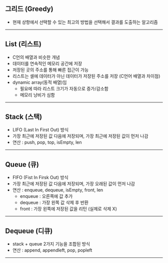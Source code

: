 ## 그리드 (Greedy)

- 현재 상항에서 선택할 수 있는 최고의 방법을 선택해서 결과를 도출하는 알고리즘

---



## List (리스트)

- C언의 배열과 비슷한 개념
- 데이터를 연속적인 메모리 공간에 저장
- 저장된 곳의 주소를 통해 빠른 접근이 가능
- 리스트는 셀에 데이터가 아닌 데이터가 저장된 주소를 저장 (C언어 배열과 차이점)
- dynamic array(동적 배열)임
  - 필요에 따라 리스트 크기가 자동으로 증가/감소함
  - 메모리 낭비가 심함

---

## Stack (스택)

- LIFO (Last In First Out) 방식
- 가장 최근에 저장된 값 다음에 저장되며, 가장 최근에 저장된 값이 먼저 나감
- 연산 : push, pop, top, isEmpty, len

---

## Queue (큐)

- FIFO (Fist In Firsk Out) 방식
- 가장 최근에 저장된 값 다음에 저장되며, 가장 오래된 값이 먼저 나감
- 연산 : enqueue, dequeue, isEmpty, front, len
  - enqueue : 오른쪽에 값 추가
  - dequeue : 가장 왼쪽 값 삭제 후 반환
  - front : 가장 왼쪽에 저장된 값을 리턴 (실제로 삭제 X)

---

## Dequeue (디큐)

- stack + queue 2가지 기능을 조합된 방식
- 연산 : append, appendleft, pop, popleft

---

